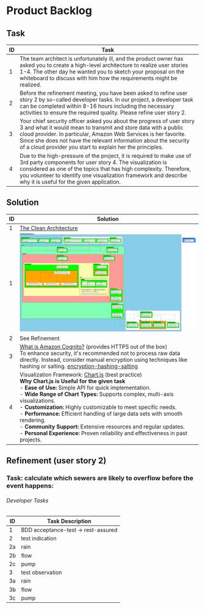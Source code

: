# Product Backlog

## Task

| ID | Task                                                                                                                                                                                                                                                                                                                                          |
|----|-----------------------------------------------------------------------------------------------------------------------------------------------------------------------------------------------------------------------------------------------------------------------------------------------------------------------------------------------|
| 1  | The team architect is unfortunately ill, and the product owner has asked you to create a high-level architecture to realize user stories 1-4. The other day he wanted you to sketch your proposal on the whiteboard to discuss with him how the requirements might be realized.                                                               |
| 2  | Before the refinement meeting, you have been asked to refine user story 2 by so-called developer tasks. In our project, a developer task can be completed within 8-16 hours including the necessary activities to ensure the required quality. Please refine user story 2.                                                                    |
| 3  | Your chief security officer asked you about the progress of user story 3 and what it would mean to transmit and store data with a public cloud provider. In particular, Amazon Web Services is her favorite. Since she does not have the relevant information about the security of a cloud provider you start to explain her the principles. |
| 4  | Due to the high-pressure of the project, it is required to make use of 3rd party components for user story 4. The visualization is considered as one of the topics that has high complexity. Therefore, you volunteer to identify one visualization framework and describe why it is useful for the given application.                        |

## Solution

| ID | Solution                                                                                                                                                                                                                                                                                                                                                                                                                                                                                                                                                                                                  |
|----|-----------------------------------------------------------------------------------------------------------------------------------------------------------------------------------------------------------------------------------------------------------------------------------------------------------------------------------------------------------------------------------------------------------------------------------------------------------------------------------------------------------------------------------------------------------------------------------------------------------|
| 1  | [The Clean Architecture](https://blog.cleancoder.com/uncle-bob/2012/08/13/the-clean-architecture.html)                                                                                                                                                                                                                                                                                                                                                                                                                                                                                                    |
| 1  | ![drivers.svg](doc/uml/svg/drivers.svg)                                                                                                                                                                                                                                                                                                                                                                                                                                                                                                                                                                   |
| 2  | See Refinement                                                                                                                                                                                                                                                                                                                                                                                                                                                                                                                                                                                            |
| 3  | [What is Amazon Cognito?](https://docs.aws.amazon.com/de_de/cognito/latest/developerguide/what-is-amazon-cognito.html) (provides HTTPS out of the box) <br> To enhance security, it's recommended not to process raw data directly. Instead, consider manual encryption using techniques like hashing or salting. [encryption-hashing-salting](https://www.thesslstore.com/blog/difference-encryption-hashing-salting/)                                                                                                                                                                                   |
| 4  | Visualization Framework: [Chart.js](https://www.chartjs.org/) (best practice) <br> **Why Chart.js is Useful for the given task** <br> - **Ease of Use:** Simple API for quick implementation. <br> - **Wide Range of Chart Types:** Supports complex, multi-axis visualizations. <br> - **Customization:** Highly customizable to meet specific needs. <br> - **Performance:** Efficient handling of large data sets with smooth rendering. <br> - **Community Support:** Extensive resources and regular updates. <br> - **Personal Experience:** Proven reliability and effectiveness in past projects. |

## Refinement (user story 2)

### Task: calculate which sewers are likely to overflow before the event happens:

###### Developer Tasks

| ID | Task Description                    |
|----|-------------------------------------|
| 1  | BDD acceptance-test -> rest-assured |
| 2  | test indication                     |
| 2a | rain                                |
| 2b | flow                                |
| 2c | pump                                |
| 3  | test observation                    |
| 3a | rain                                |
| 3b | flow                                |
| 3c | pump                                |
